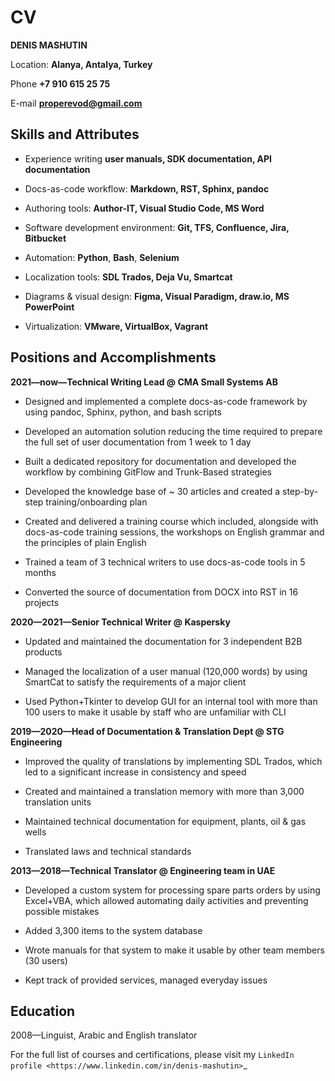 CV
===

**DENIS MASHUTIN**

Location: **Alanya, Antalya, Turkey**

Phone **+7 910 615 25 75**	

E-mail **properevod@gmail.com**

Skills and Attributes
---------------------

*  Experience writing **user manuals, SDK documentation, API documentation**

*  Docs-as-code workflow: **Markdown, RST, Sphinx, pandoc**

*  Authoring tools: **Author-IT, Visual Studio Code, MS Word**

*  Software development environment: **Git, TFS, Confluence, Jira, Bitbucket**

*  Automation: **Python**, **Bash**, **Selenium**

*  Localization tools: **SDL Trados, Deja Vu, Smartcat**

*  Diagrams & visual design: **Figma, Visual Paradigm, draw.io, MS PowerPoint**

*  Virtualization: **VMware, VirtualBox, Vagrant**

Positions and Accomplishments
-----------------------------

**2021—now—Technical Writing Lead @ CMA Small Systems AB**

*  Designed and implemented a complete docs-as-code framework by using pandoc, Sphinx, python, and bash scripts

*  Developed an automation solution reducing the time required to prepare the full set of user documentation from 1 week to 1 day

*  Built a dedicated repository for documentation and developed the workflow by combining GitFlow and Trunk-Based strategies

*  Developed the knowledge base of ~ 30 articles and created a step-by-step training/onboarding plan

*  Created and delivered a training course which included, alongside with docs-as-code training sessions, the workshops on English grammar and the principles of plain English

*  Trained a team of 3 technical writers to use docs-as-code tools in 5 months

*  Converted the source of documentation from DOCX into RST in 16 projects

**2020—2021—Senior Technical Writer @ Kaspersky**

*  Updated and maintained the documentation for 3 independent B2B products

*  Managed the localization of a user manual (120,000 words) by using SmartCat to satisfy the requirements of a major client

*  Used Python+Tkinter to develop GUI for an internal tool with more than 100 users to make it usable by staff who are unfamiliar with CLI

**2019—2020—Head of Documentation & Translation Dept @ STG Engineering**

*  Improved the quality of translations by implementing SDL Trados, which led to a significant increase in consistency and speed

*  Created and maintained a translation memory with more than 3,000 translation units

*  Maintained technical documentation for equipment, plants, oil & gas wells

*  Translated laws and technical standards

**2013—2018—Technical Translator @ Engineering team in UAE**

*  Developed a custom system for processing spare parts orders by using Excel+VBA, which allowed automating daily activities and preventing possible mistakes

*  Added 3,300 items to the system database

*  Wrote manuals for that system to make it usable by other team members (30 users)

*  Kept track of provided services, managed everyday issues

Education
---------
2008—Linguist, Arabic and English translator

For the full list of courses and certifications, please visit my `LinkedIn profile <https://www.linkedin.com/in/denis-mashutin>`_

